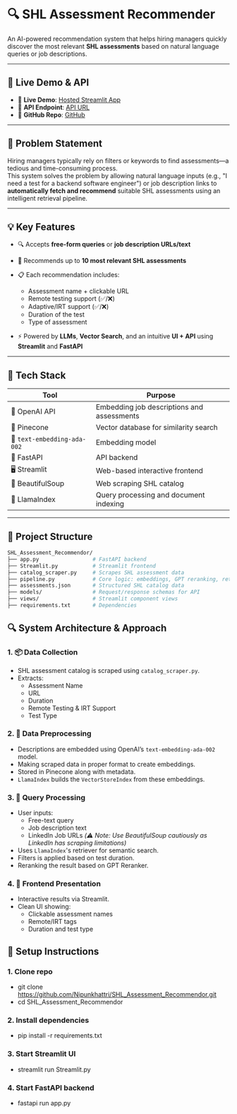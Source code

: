 # 🔍 SHL Assessment Recommender

An AI-powered recommendation system that helps hiring managers quickly discover the most relevant **SHL assessments** based on natural language queries or job descriptions.

---

## 🚀 Live Demo & API

- 🔗 **Live Demo**: [Hosted Streamlit App](https://nipunkhattri-shl-assessment-recommendor-streamlit-bfh1ad.streamlit.app/)
- 🔗 **API Endpoint**: [API URL](https://shl-assessment-recommendor-wmhq.onrender.com)
- 🔗 **GitHub Repo**: [GitHub](https://github.com/Nipunkhattri/SHL_Assessment_Recommendor)


---

## 🧠 Problem Statement

Hiring managers typically rely on filters or keywords to find assessments—a tedious and time-consuming process.  
This system solves the problem by allowing natural language inputs (e.g., "I need a test for a backend software engineer") or job description links to **automatically fetch and recommend** suitable SHL assessments using an intelligent retrieval pipeline.

---

## 💡 Key Features

- 🔍 Accepts **free-form queries** or **job description URLs/text**
- 🎯 Recommends up to **10 most relevant SHL assessments**
- 📋 Each recommendation includes:
  - Assessment name + clickable URL
  - Remote testing support (✅/❌)
  - Adaptive/IRT support (✅/❌)
  - Duration of the test
  - Type of assessment

- ⚡ Powered by **LLMs**, **Vector Search**, and an intuitive **UI + API** using **Streamlit** and **FastAPI**

---

## 🧰 Tech Stack

| Tool | Purpose |
|------|---------|
| 🧠 OpenAI API | Embedding job descriptions and assessments |
| 🧲 Pinecone | Vector database for similarity search |
| 🧮 `text-embedding-ada-002` | Embedding model |
| 🧱 FastAPI | API backend |
| 🖥️ Streamlit | Web-based interactive frontend |
| 🧼 BeautifulSoup | Web scraping SHL catalog |
| 🧠 LlamaIndex | Query processing and document indexing |

---

## 📁 Project Structure

```bash
SHL_Assessment_Recommendor/
├── app.py                 # FastAPI backend
├── Streamlit.py           # Streamlit frontend
├── catalog_scraper.py     # Scrapes SHL assessment data
├── pipeline.py            # Core logic: embeddings, GPT reranking, retrieval
├── assessments.json       # Structured SHL catalog data
├── models/                # Request/response schemas for API
├── views/                 # Streamlit component views
├── requirements.txt       # Dependencies
```

## 🔍 System Architecture & Approach

### 1. 📦 Data Collection

- SHL assessment catalog is scraped using `catalog_scraper.py`.
- Extracts:
  - Assessment Name  
  - URL  
  - Duration  
  - Remote Testing & IRT Support  
  - Test Type  

### 2. 🔧 Data Preprocessing

- Descriptions are embedded using OpenAI’s `text-embedding-ada-002` model.
- Making scraped data in proper format to create embeddings.
- Stored in Pinecone along with metadata.
- `LlamaIndex` builds the `VectorStoreIndex` from these embeddings.

### 3. 🤖 Query Processing

- User inputs:
  - Free-text query  
  - Job description text  
  - LinkedIn Job URLs *(⚠️ Note: Use BeautifulSoup cautiously as LinkedIn has scraping limitations)*  
- Uses `LlamaIndex`'s retriever for semantic search.
- Filters is applied based on test duration.
- Reranking the result based on GPT Reranker.

### 4. 🎨 Frontend Presentation

- Interactive results via Streamlit.
- Clean UI showing:
  - Clickable assessment names  
  - Remote/IRT tags  
  - Duration and test type  

## 🧪 Setup Instructions

### 1. Clone repo
- git clone https://github.com/Nipunkhattri/SHL_Assessment_Recommendor.git
- cd SHL_Assessment_Recommendor

### 2. Install dependencies
- pip install -r requirements.txt

### 3. Start Streamlit UI
- streamlit run Streamlit.py

### 4. Start FastAPI backend
- fastapi run app.py

